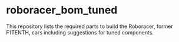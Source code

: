 # roboracer_bom_tuned
This repository lists the required parts to build  the Roboracer, former F1TENTH, cars including suggestions for tuned components.

